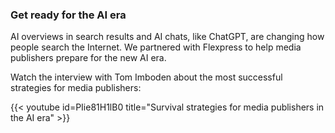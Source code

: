 ### Get ready for the AI era

AI overviews in search results and AI chats, like ChatGPT, are changing how
people search the Internet. We partnered with Flexpress to help media publishers
prepare for the new AI era.

Watch the interview with Tom Imboden about the most successful strategies for
media publishers:

{{< youtube id=PIie81H1lB0 title="Survival strategies for media publishers in the AI era" >}}
